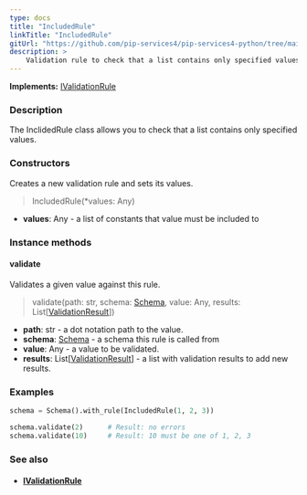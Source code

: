 ```yaml
---
type: docs
title: "IncludedRule"
linkTitle: "IncludedRule"
gitUrl: "https://github.com/pip-services4/pip-services4-python/tree/main/pip-services4-data-python"
description: >
    Validation rule to check that a list contains only specified values.
---
```


**Implements:** [IValidationRule](../ivalidation_rule)

### Description

The InclidedRule class allows you to check that a list contains only specified values.

### Constructors
Creates a new validation rule and sets its values.

> IncludedRule(*values: Any)

- **values**: Any - a list of constants that value must be included to

### Instance methods

#### validate
Validates a given value against this rule.

> validate(path: str, schema: [Schema](../schema), value: Any, results: List[[ValidationResult](../validation_result)])

- **path**: str - a dot notation path to the value.
- **schema**: [Schema](../schema) - a schema this rule is called from
- **value**: Any - a value to be validated.
- **results**: List[[ValidationResult](../validation_result)] - a list with validation results to add new results.

### Examples
```python
schema = Schema().with_rule(IncludedRule(1, 2, 3))

schema.validate(2)      # Result: no errors
schema.validate(10)     # Result: 10 must be one of 1, 2, 3
```

### See also
- #### [IValidationRule](../ivalidation_rule)
